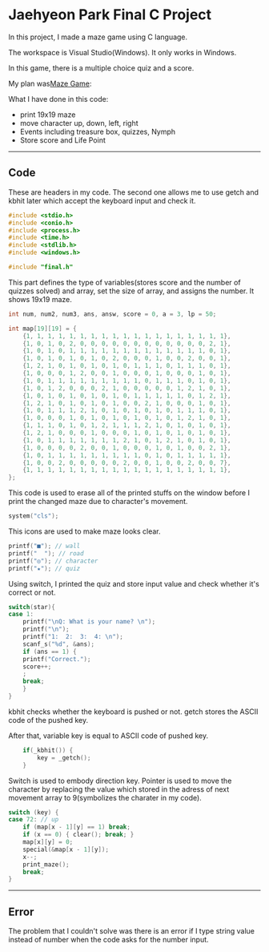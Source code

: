 # Jaehyeon Park Final C Project

In this project, I made a maze game using C language.

The workspace is Visual Studio(Windows). It only works in Windows.

In this game, there is a multiple choice quiz and a score.

My plan was[Maze Game](https://docs.google.com/document/d/15ru-1l4GXbCBTrwk78bKu-uxLmtw2U4cIsW8N4xNYrw/edit):

What I have done in this code:
 * print 19x19 maze
 * move character up, down, left, right
 * Events including treasure box, quizzes, Nymph
 * Store score and Life Point
------------------

## Code

These are headers in my code. The second one allows me to use getch and kbhit later which accept the keyboard input and check it.

``` c
#include <stdio.h>
#include <conio.h>
#include <process.h>
#include <time.h>
#include <stdlib.h>
#include <windows.h>

#include "final.h"
```

This part defines the type of variables(stores score and the number of quizzes solved) and array, set the size of array, and assigns the number. It shows 19x19 maze.

```c
int num, num2, num3, ans, answ, score = 0, a = 3, lp = 50;

int map[19][19] = {
	{1, 1, 1, 1, 1, 1, 1, 1, 1, 1, 1, 1, 1, 1, 1, 1, 1, 1, 1},
	{1, 0, 1, 0, 2, 0, 0, 0, 0, 0, 0, 0, 0, 0, 0, 0, 0, 2, 1},
	{1, 0, 1, 0, 1, 1, 1, 1, 1, 1, 1, 1, 1, 1, 1, 1, 1, 0, 1},
	{1, 0, 1, 0, 1, 0, 1, 0, 2, 0, 0, 0, 1, 0, 0, 2, 0, 0, 1},
	{1, 2, 1, 0, 1, 0, 1, 0, 1, 0, 1, 1, 1, 0, 1, 1, 1, 0, 1},
	{1, 0, 0, 0, 1, 2, 0, 0, 1, 0, 0, 0, 1, 0, 0, 0, 1, 0, 1},
	{1, 0, 1, 1, 1, 1, 1, 1, 1, 1, 1, 0, 1, 1, 1, 0, 1, 0, 1},
	{1, 0, 1, 2, 0, 0, 0, 2, 1, 0, 0, 0, 0, 0, 1, 2, 1, 0, 1},
	{1, 0, 1, 0, 1, 0, 1, 0, 1, 0, 1, 1, 1, 1, 1, 0, 1, 2, 1},
	{1, 2, 1, 0, 1, 0, 1, 0, 1, 0, 0, 2, 1, 0, 0, 0, 1, 0, 1},
	{1, 0, 1, 1, 1, 2, 1, 0, 1, 0, 1, 0, 1, 0, 1, 1, 1, 0, 1},
	{1, 0, 0, 0, 1, 0, 1, 0, 1, 0, 1, 0, 1, 0, 1, 2, 1, 0, 1},
	{1, 1, 1, 0, 1, 0, 1, 2, 1, 1, 1, 2, 1, 0, 1, 0, 1, 0, 1},
	{1, 2, 1, 0, 0, 0, 1, 0, 0, 0, 1, 0, 1, 0, 1, 0, 1, 0, 1},
	{1, 0, 1, 1, 1, 1, 1, 1, 1, 2, 1, 0, 1, 2, 1, 0, 1, 0, 1},
	{1, 0, 0, 0, 0, 2, 0, 0, 1, 0, 0, 0, 1, 0, 1, 0, 0, 2, 1},
	{1, 0, 1, 1, 1, 1, 1, 1, 1, 1, 1, 0, 1, 0, 1, 1, 1, 1, 1},
	{1, 0, 0, 2, 0, 0, 0, 0, 0, 2, 0, 0, 1, 0, 0, 2, 0, 0, 7},
	{1, 1, 1, 1, 1, 1, 1, 1, 1, 1, 1, 1, 1, 1, 1, 1, 1, 1, 1},
};
```

This code is used to erase all of the printed stuffs on the window before I print the changed maze due to character's movement.

```c
system("cls");
```

This icons are used to make maze looks clear.

```c 
printf("■"); // wall
printf("  "); // road
printf("◎"); // character
printf("★"); // quiz
```

Using switch, I printed the quiz and store input value and check whether it's correct or not. 

```c
switch(star){
case 1:
	printf("\nQ: What is your name? \n");
	printf("\n");
	printf("1:  2:  3:  4: \n");
	scanf_s("%d", &ans);
	if (ans == 1) {
	printf("Correct.");
	score++;
	;
	break;
	}
}
```

kbhit checks whether the keyboard is pushed or not. getch stores the ASCII code of the pushed key.

After that, variable key is equal to ASCII code of pushed key.

```c
	if(_kbhit()) {
		key = _getch();
	}
```

Switch is used to embody direction key. Pointer is used to move the character by replacing the value which stored in the adress of next movement array to 9(symbolizes the charater in my code). 

``` c
switch (key) {
case 72: // up
	if (map[x - 1][y] == 1) break;
	if (x == 0) { clear(); break; }
	map[x][y] = 0;
	special(&map[x - 1][y]);
	x--;
	print_maze();
	break;
}
```

-------------

## Error

The problem that I couldn't solve was there is an error if I type string value instead of number when the code asks for the number input.

